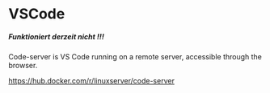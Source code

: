 # VSCode  

##### Funktioniert derzeit nicht !!!  

Code-server is VS Code running on a remote server, accessible through the browser.

https://hub.docker.com/r/linuxserver/code-server  
